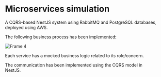 # Microservices simulation
 A CQRS-based NestJS system using RabbitMQ and PostgreSQL databases, deployed using AWS.

The following business process has been implemented:

![Frame 4](https://github.com/user-attachments/assets/0a018450-24d8-4871-a9fd-d21caa53a683)

Each service has a mocked business logic related to its role/concern.

The communication has been implemented using the CQRS model in NestJS.
